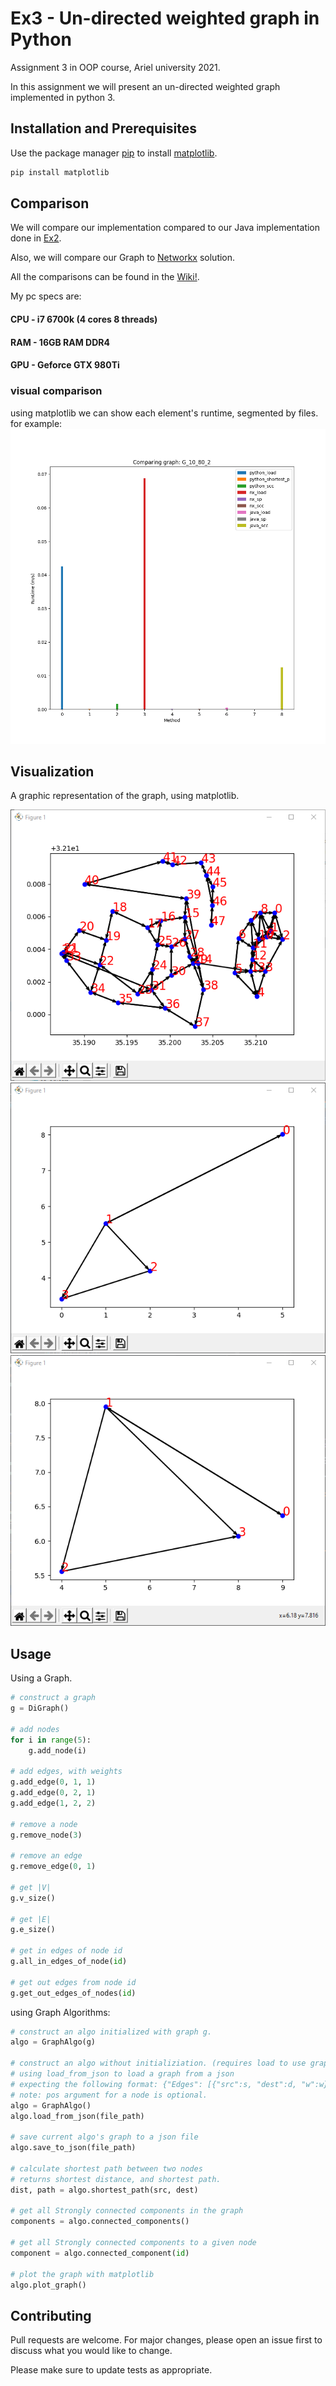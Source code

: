 # Ex3 - Un-directed weighted graph in Python

Assignment 3 in OOP course, Ariel university 2021.

In this assignment we will present an un-directed weighted graph implemented
in python 3.


## Installation and Prerequisites

Use the package manager [pip](https://pip.pypa.io/en/stable/) to install [matplotlib](https://matplotlib.org/3.1.1/index.html).

```bash
pip install matplotlib
```

## Comparison

We will compare our implementation compared to our Java implementation done in [Ex2](https://github.com/SeanPeer/Ex2-Pokemon1).

Also, we will compare our Graph to [Networkx](https://networkx.org/documentation/latest/) solution.

All the comparisons can be found in the [Wiki!](https://github.com/SeanPeer/Ex3_OOP/wiki).

My pc specs are: <br/>
#### CPU - i7 6700k (4 cores 8 threads)<br/>
#### RAM - 16GB RAM DDR4<br/>
#### GPU - Geforce GTX 980Ti<br/>

### visual comparison

using matplotlib we can show each element's runtime, segmented by files.<br/>
for example:
![picture](images/G_10_80_2.png)

## Visualization

A graphic representation of the graph, using matplotlib.

![picture](images/python_9LCk7aOCv2.png)
![picture](images/python_j5jMqdhZIB.png)
![picture](images/python_Qp2VPSNB93.png)

## Usage
Using a Graph.
```python
# construct a graph
g = DiGraph()

# add nodes
for i in range(5):
    g.add_node(i)

# add edges, with weights
g.add_edge(0, 1, 1)
g.add_edge(0, 2, 1)
g.add_edge(1, 2, 2)

# remove a node
g.remove_node(3)

# remove an edge
g.remove_edge(0, 1)

# get |V|
g.v_size()

# get |E|
g.e_size()

# get in edges of node id
g.all_in_edges_of_node(id)

# get out edges from node id
g.get_out_edges_of_nodes(id)
```

using Graph Algorithms:
```python
# construct an algo initialized with graph g.
algo = GraphAlgo(g)

# construct an algo without initializiation. (requires load to use graph features).
# using load_from_json to load a graph from a json
# expecting the following format: {"Edges": [{"src":s, "dest":d, "w":w}], 'Nodes': [{"id":id, "pos":pos}]
# note: pos argument for a node is optional.
algo = GraphAlgo()
algo.load_from_json(file_path)

# save current algo's graph to a json file
algo.save_to_json(file_path)

# calculate shortest path between two nodes
# returns shortest distance, and shortest path.
dist, path = algo.shortest_path(src, dest)

# get all Strongly connected components in the graph
components = algo.connected_components()

# get all Strongly connected components to a given node 
component = algo.connected_component(id)

# plot the graph with matplotlib
algo.plot_graph()
```

## Contributing
Pull requests are welcome. For major changes, please open an issue first to discuss what you would like to change.

Please make sure to update tests as appropriate.

